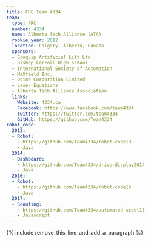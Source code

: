 ```yaml
---
title: FRC Team 4334
team:
  type: FRC
  number: 4334
  name: Alberta Tech Alliance (ATA)
  rookie_year: 2012
  location: Calgary, Alberta, Canada
  sponsors:
  - Ecoquip Artificial Lift Ltd
  - Bishop Carroll High School
  - International Society of Automation
  - MaXfield Inc.
  - Qsine Corporation Limited
  - Laser Equations
  - Alberta Tech Alliance Association
  links:
    Website: 4334.ca
    Facebook: https://www.facebook.com/team4334
    Twitter: https://twitter.com/team4334
    GitHub: https://github.com/Team4334
robot_code:
  2013:
  - Robot:
    - https://github.com/Team4334/robot-code13
    - Java
  2014:
  - Dashboard:
    - https://github.com/Team4334/driverdisplay2014
    - Java
  2016:
  - Robot:
    - https://github.com/Team4334/robot-code16
    - Java
  2017:
  - Scouting:
    - https://github.com/Team4334/automated-scout17
    - Javascript
---
```


{% include remove_this_line_and_add_a_paragraph %}
